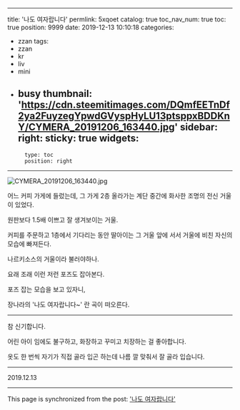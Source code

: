 
---
title: '나도 여자랍니다'
permlink: 5xqoet
catalog: true
toc_nav_num: true
toc: true
position: 9999
date: 2019-12-13 10:10:18
categories:
- zzan
tags:
- zzan
- kr
- liv
- mini
- busy
thumbnail: 'https://cdn.steemitimages.com/DQmfEETnDf2ya2FuyzegYpwdGVyspHyLU13ptsppxBDDKnY/CYMERA_20191206_163440.jpg'
sidebar:
    right:
        sticky: true
widgets:
    -
        type: toc
        position: right
---


![CYMERA_20191206_163440.jpg](https://cdn.steemitimages.com/DQmfEETnDf2ya2FuyzegYpwdGVyspHyLU13ptsppxBDDKnY/CYMERA_20191206_163440.jpg)


어느 커피 가게에 들렀는데, 그 가게 2층 올라가는 계단 중간에 화사한 조명의 전신 거울이 있었다.

원판보다 1.5배 이쁘고 잘 생겨보이는 거울.

커피를 주문하고 1층에서 기다리는 동안 딸아이는 그 거울 앞에 서서 거울에 비친 자신의 모습에 빠져든다.

나르키소스의 거울이라 불러야하나.

요래 조래 이런 저런 포즈도 잡아본다.

포즈 잡는 모습을 보고 있자니,

장나라의 '나도 여자랍니다~' 란 곡이 떠오른다.

***

참 신기합니다.

어린 아이 임에도 불구하고, 화장하고 꾸미고 치장하는 걸 좋아합니다.

옷도 한 번씩 자기가 직접 골라 입곤 하는데 나름 깔 맞춰서 잘 골라 입습니다.


***

2019.12.13

- - -

This page is synchronized from the post: ['나도 여자랍니다'](https://steemit.com/@lucky2015/5xqoet)
